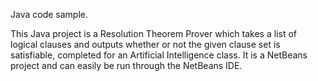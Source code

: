 Java code sample.

This Java project is a Resolution Theorem Prover which takes a list of logical clauses and outputs whether or not the given clause set is satisfiable, completed for an Artificial Intelligence class.  It is a NetBeans project and can easily be run through the NetBeans IDE.